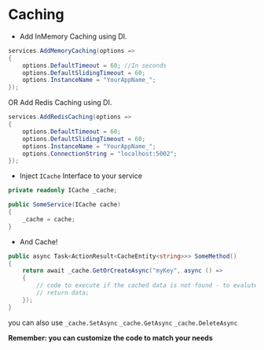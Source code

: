 # Caching


* Add InMemory Caching using DI.
```C#
services.AddMemoryCaching(options =>
{
    options.DefaultTimeout = 60; //In seconds
    options.DefaultSlidingTimeout = 60;
    options.InstanceName = "YourAppName_";
});
```

OR Add Redis Caching using DI. 
```C#
services.AddRedisCaching(options =>
{
    options.DefaultTimeout = 60;
    options.DefaultSlidingTimeout = 60;
    options.InstanceName = "YourAppName_";
    options.ConnectionString = "localhost:5002";
});
```

* Inject ``` ICache ``` Interface to your service
```C#
private readonly ICache _cache;

public SomeService(ICache cache)
{
    _cache = cache;
}
```

* And Cache!
```C#
public async Task<ActionResult<CacheEntity<string>>> SomeMethod()
{
    return await _cache.GetOrCreateAsync("myKey", async () =>
    {
        // code to execute if the cached data is not found - to evalute it and cache it 
        // return data;
    });
}
```
you can also use ``` _cache.SetAsync ``` ``` _cache.GetAsync ``` ``` _cache.DeleteAsync ```


**Remember: you can customize the code to match your needs**
